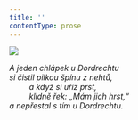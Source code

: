 ```yaml
---
title: ''
contentType: prose
---
```


![](../Images/043.jpg)

_A jeden chlápek u Dordrechtu  
si čistil pilkou špínu z nehtů,  
         a když si uříz prst,  
         klidně řek: „Mám jich hrst,“  
a nepřestal s tím u Dordrechtu._

